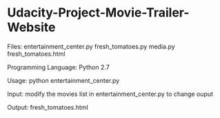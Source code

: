 # Udacity-Project-Movie-Trailer-Website
Files: entertainment_center.py
       fresh_tomatoes.py
       media.py
       fresh_tomatoes.html
       
Programming Language: Python 2.7


Usage: python entertainment_center.py

Input: modify the movies list in entertainment_center.py to change ouput

Output: fresh_tomatoes.html
